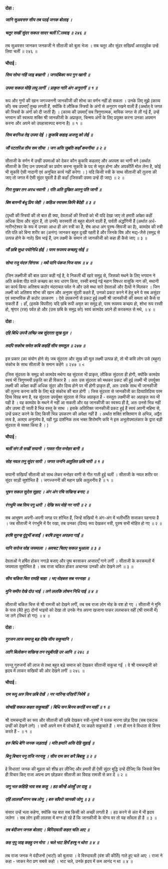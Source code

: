 #### दोहा :

##### जानि सुअवसरु सीय तब पठई जनक बोलाइ ।
##### चतुर सखीं सुंदर सकल सादर चलीं ‍िलवाइ ॥ २४६ ॥

तब सुअवसर जानकर जनकजी ने सीताजी को बुला भेजा । सब चतुर और सुंदर सखियाँ आरदपूर्वक उन्हें लिवा चलीं ॥ २४६ ॥

#### चौपाई :

##### सिय सोभा नहिं जाइ बखानी । जगदंबिका रूप गुन खानी ॥
##### उपमा सकल मोहि लघु लागीं । प्राकृत नारि अंग अनुरागीं ॥ १ ॥

रूप और गुणों की खान जगज्जननी जानकीजी की शोभा का वर्णन नहीं हो सकता । उनके लिए मुझे (काव्य की) सब उपमाएँ तुच्छ लगती हैं, क्योंकि वे लौकिक स्त्रियों के अंगों से अनुराग रखने वाली हैं (अर्थात् वे जगत की स्त्रियों के अंगों को दी जाती हैं) । (काव्य की उपमाएँ सब त्रिगुणात्मक, मायिक जगत से ली गई हैं, उन्हें भगवान की स्वरूपा शक्ति श्री जानकीजी के अप्राकृत, चिन्मय अंगों के लिए प्रयुक्त करना उनका अपमान करना और अपने को उपहासास्पद बनाना है) ॥ १ ॥

##### सिय बरनिअ तेइ उपमा देई । कुकबि कहाइ अजसु को लेई ॥
##### जौं पटतरिअ तीय सम सीया । जग असि जुबति कहाँ कमनीया ॥ २ ॥

सीताजी के वर्णन में उन्हीं उपमाओं को देकर कौन कुकवि कहलाए और अपयश का भागी बने (अर्थात सीताजी के लिए उन उपमाओं का प्रयोग करना सुकवि के पद से च्युत होना और अपकीर्ति मोल लेना है, कोई भी सुकवि ऐसी नादानी एवं अनुचित कार्य नहीं करेगा । ) यदि किसी स्त्री के साथ सीताजी की तुलना की जाए तो जगत में ऐसी सुंदर युवती है ही कहाँ (जिसकी उपमा उन्हें दी जाए) ॥ २ ॥

##### गिरा मुखर तन अरध भवानी । रति अति दुखित अतनु पति जानी ॥
##### बिष बारुनी बंधु प्रिय जेही । कहिअ रमासम किमि बैदेही ॥ ३ ॥

(पृथ्वी की स्त्रियों की तो बात ही क्या, देवताओं की स्त्रियों को भी यदि देखा जाए तो हमारी अपेक्षा कहीं अधिक दिव्य और सुंदर हैं, तो उनमें) सरस्वती तो बहुत बोलने वाली हैं, पार्वती अंर्द्धांगिनी हैं (अर्थात अर्ध-नारीनटेश्वर के रूप में उनका आधा ही अंग स्त्री का है, शेष आधा अंग पुरुष-शिवजी का है), कामदेव की स्त्री रति पति को बिना शरीर का (अनंग) जानकर बहुत दुःखी रहती है और जिनके विष और मद्य-जैसे (समुद्र से उत्पन्न होने के नाते) प्रिय भाई हैं, उन लक्ष्मी के समान तो जानकीजी को कहा ही कैसे जाए ॥ ३ ॥

##### जौं छबि सुधा पयोनिधि होई । परम रूपमय कच्छपु सोई ॥
##### सोभा रजु मंदरु सिंगारू । मथै पानि पंकज निज मारू ॥ ४ ॥

(जिन लक्ष्मीजी की बात ऊपर कही गई है, वे निकली थीं खारे समुद्र से, जिसको मथने के लिए भगवान ने अति कर्कश पीठ वाले कच्छप का रूप धारण किया, रस्सी बनाई गई महान विषधर वासुकि नाग की, मथानी का कार्य किया अतिशय कठोर मंदराचल पर्वत ने और उसे मथा सारे देवताओं और दैत्यों ने मिलकर । जिन लक्ष्मी को अतिशय शोभा की खान और अनुपम सुंदरी कहते हैं, उनको प्रकट करने में हेतु बने ये सब असुंदर एवं स्वाभाविक ही कठोर उपकरण । ऐसे उपकरणों से प्रकट हुई लक्ष्मी श्री जानकीजी की समता को कैसे पा सकती हैं । हाँ, (इसके विपरीत) यदि छबि रूपी अमृत का समुद्र हो, परम रूपमय कच्छप हो, शोभा रूप रस्सी हो, श्रृंगार (रस) पर्वत हो और (उस छबि के समुद्र को) स्वयं कामदेव अपने ही करकमल से मथे, ॥ ४ ॥

#### दोहा :

##### एहि बिधि उपजै लच्छि जब सुंदरता सुख मूल ।
##### तदपि सकोच समेत कबि कहहिं सीय समतूल ॥ २४७ ॥

इस प्रकार (का संयोग होने से) जब सुंदरता और सुख की मूल लक्ष्मी उत्पन्न हो, तो भी कवि लोग उसे (बहुत) संकोच के साथ सीताजी के समान कहेंगे ॥ २४७ ॥ <

(जिस सुंदरता के समुद्र को कामदेव मथेगा वह सुंदरता भी प्राकृत, लौकिक सुंदरता ही होगी, क्योंकि कामदेव स्वयं भी त्रिगुणमयी प्रकृति का ही विकार है । अतः उस सुंदरता को मथकर प्रकट की हुई लक्ष्मी भी उपर्युक्त लक्ष्मी की अपेक्षा कहीं अधिक सुंदर और दिव्य होने पर भी होगी प्राकृत ही, अतः उसके साथ भी जानकीजी की तुलना करना कवि के लिए बड़े संकोच की बात होगी । जिस सुंदरता से जानकीजी का दिव्यातिदिव्य परम दिव्य विग्रह बना है, वह सुंदरता उपर्युक्त सुंदरता से भिन्न अप्राकृत है - वस्तुतः लक्ष्मीजी का अप्राकृत रूप भी यही है । वह कामदेव के मथने में नहीं आ सकती और वह जानकीजी का स्वरूप ही है, अतः उनसे भिन्न नहीं और उपमा दी जाती है भिन्न वस्तु के साथ । इसके अतिरिक्त जानकीजी प्रकट हुई हैं स्वयं अपनी महिमा से, उन्हें प्रकट करने के लिए किसी भिन्न उपकरण की अपेक्षा नहीं है । अर्थात शक्ति शक्तिमान से अभिन्न, अद्वैत तत्व है, अतएव अनुपमेय है, यही गूढ़ दार्शनिक तत्व भक्त शिरोमणि कवि ने इस अभूतोपमालंकार के द्वारा बड़ी सुंदरता से व्यक्त किया है । )

#### चौपाई :

##### चलीं संग लै सखीं सयानी । गावत गीत मनोहर बानी ॥
##### सोह नवल तनु सुंदर सारी । जगत जननि अतुलित छबि भारी ॥ १ ॥

सयानी सखियाँ सीताजी को साथ लेकर मनोहर वाणी से गीत गाती हुई चलीं । सीताजी के नवल शरीर पर सुंदर साड़ी सुशोभित है । जगज्जननी की महान छबि अतुलनीय है ॥ १ ॥

##### भूषन सकल सुदेस सुहाए । अंग अंग रचि सखिन्ह बनाए ॥
##### रंगभूमि जब सिय पगु धारी । देखि रूप मोहे नर नारी ॥ २ ॥

सब आभूषण अपनी-अपनी जगह पर शोभित हैं, जिन्हें सखियों ने अंग-अंग में भलीभाँति सजाकर पहनाया है । जब सीताजी ने रंगभूमि में पैर रखा, तब उनका (दिव्य) रूप देखकर स्त्री, पुरुष सभी मोहित हो गए ॥ २ ॥

##### हरषि सुरन्ह दुंदुभीं बजाईं । बरषि प्रसून अपछरा गाईं ॥
##### पानि सरोज सोह जयमाला । अवचट चितए सकल भुआला ॥ ३ ॥

देवताओं ने हर्षित होकर नगाड़े बजाए और पुष्प बरसाकर अप्सराएँ गाने लगीं । सीताजी के करकमलों में जयमाला सुशोभित है । सब राजा चकित होकर अचानक उनकी ओर देखने लगे ॥ ३ ॥

##### सीय चकित चित रामहि चाहा । भए मोहबस सब नरनाहा ॥
##### मुनि समीप देखे दोउ भाई । लगे ललकि लोचन निधि पाई ॥ ४ ॥

सीताजी चकित चित्त से श्री रामजी को देखने लगीं, तब सब राजा लोग मोह के वश हो गए । सीताजी ने मुनि के पास (बैठे हुए) दोनों भाइयों को देखा तो उनके नेत्र अपना खजाना पाकर ललचाकर वहीं (श्री रामजी में) जा लगे (स्थिर हो गए) ॥ ४ ॥

#### दोहा :

##### गुरजन लाज समाजु बड़ देखि सीय सकुचानि ।
##### लागि बिलोकन सखिन्ह तन रघुबीरहि उर आनि ॥ २४८ ॥

परन्तु गुरुजनों की लाज से तथा बहुत बड़े समाज को देखकर सीताजी सकुचा गईं । वे श्री रामचन्द्रजी को हृदय में लाकर सखियों की ओर देखने लगीं ॥ २४८ ॥

#### चौपाई :

##### राम रूपु अरु सिय छबि देखें । नर नारिन्ह परिहरीं निमेषें ॥
##### सोचहिं सकल कहत सकुचाहीं । बिधि सन बिनय करहिं मन माहीं ॥ १ ॥

श्री रामचन्द्रजी का रूप और सीताजी की छबि देखकर स्त्री-पुरुषों ने पलक मारना छोड़ दिया (सब एकटक उन्हीं को देखने लगे) । सभी अपने मन में सोचते हैं, पर कहते सकुचाते हैं । मन ही मन वे विधाता से विनय करते हैं - ॥ १ ॥

##### हरु बिधि बेगि जनक जड़ताई । मति हमारि असि देहि सुहाई ॥
##### बिनु बिचार पनु तजि नरनाहू । सीय राम कर करै बिबाहू ॥ २ ॥

हे विधाता! जनक की मूढ़ता को शीघ्र हर लीजिए और हमारी ही ऐसी सुंदर बुद्धि उन्हें दीजिए कि जिससे बिना ही विचार किए राजा अपना प्रण छोड़कर सीताजी का विवाह रामजी से कर दें ॥ २ ॥

##### जगु भल कहिहि भाव सब काहू । हठ कीन्हें अंतहुँ उर दाहू ॥
##### एहिं लालसाँ मगन सब लोगू । बरु साँवरो जानकी जोगू ॥ ३ ॥

संसार उन्हें भला कहेगा, क्योंकि यह बात सब किसी को अच्छी लगती है । हठ करने से अंत में भी हृदय जलेगा । सब लोग इसी लालसा में मग्न हो रहे हैं कि जानकीजी के योग्य वर तो यह साँवला ही है ॥ ३ ॥

##### तब बंदीजन जनक बोलाए । बिरिदावली कहत चलि आए ॥
##### कह नृपु जाइ कहहु पन मोरा । चले भाट हियँ हरषु न थोरा ॥ ४ ॥

तब राजा जनक ने वंदीजनों (भाटों) को बुलाया । वे विरुदावली (वंश की कीर्ति) गाते हुए चले आए । राजा ने कहा - जाकर मेरा प्रण सबसे कहो । भाट चले, उनके हृदय में कम आनंद न था ॥ ४ ॥